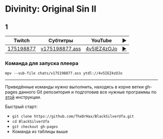 # Divinity: Original Sin II

## 1

| Twitch | Субтитры | YouTube | ▶ |
| ------ | -------- | ------- | - |
| [175198877](https://www.twitch.tv/videos/175198877) | [v175198877.ass](../chats/v175198877.ass) | [4v5IEZ4zOJo](https://www.youtube.com/watch?v=4v5IEZ4zOJo) | [▶](../src/player.html?v=4v5IEZ4zOJo&s=175198877) |

### Команда для запуска плеера

```
mpv --sub-file chats/v175198877.ass ytdl://4v5IEZ4zOJo
```
----

Приведённые команды нужно выполнить, находясь в корне ветки gh-pages данного Git репозитория и подготовив все нужные программы по [этой](../tutorials/watch-online.md) инструкции.

Быстрый старт:
* `git clone https://github.com/TheDrHax/BlackSilverUfa.git`
* `cd BlackSilverUfa`
* `git checkout gh-pages`
* Команда из таблицы выше

